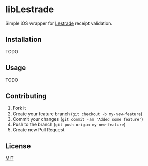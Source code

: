 libLestrade
===========

Simple iOS wrapper for [Lestrade](https://github.com/TotenDev/Lestrade) receipt validation.


Installation
------------

TODO


Usage
-----

TODO


## Contributing

1. Fork it
2. Create your feature branch (`git checkout -b my-new-feature`)
3. Commit your changes (`git commit -am 'Added some feature'`)
4. Push to the branch (`git push origin my-new-feature`)
5. Create new Pull Request

## License

[MIT](https://github.com/TotenDev/libLestrade/blob/master/LICENSE)

